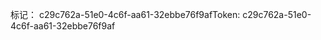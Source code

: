 <span data-ttu-id="36e8f-101">标记： c29c762a-51e0-4c6f-aa61-32ebbe76f9af</span><span class="sxs-lookup"><span data-stu-id="36e8f-101">Token: c29c762a-51e0-4c6f-aa61-32ebbe76f9af</span></span>